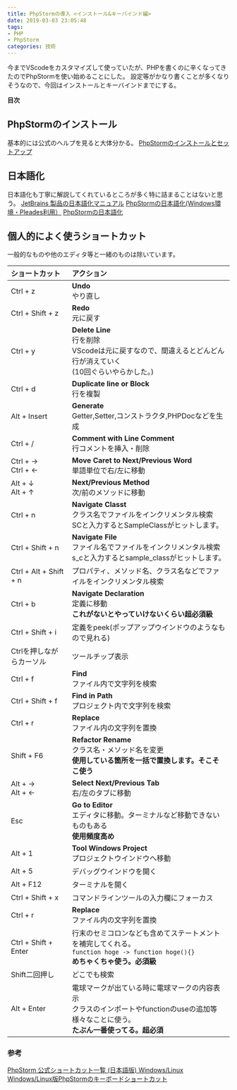 ```yaml
---
title: PhpStormの導入 <インストール&キーバインド編>
date: 2019-03-03 23:05:48
tags:
- PHP
- PhpStorm
categories: 技術
---
```


今までVScodeをカスタマイズして使っていたが、PHPを書くのに辛くなってきたのでPhpStormを使い始めることにした。
設定等がかなり書くことが多くなりそうなので、今回はインストールとキーバインドまでにする。

**目次**
<!-- toc -->

## PhpStormのインストール
基本的には公式のヘルプを見ると大体分かる。
[PhpStormのインストールとセットアップ](https://pleiades.io/help/phpstorm/install-and-set-up-product.html)

## 日本語化
日本語化も丁寧に解説してくれているところが多く特に詰まることはないと思う。
[JetBrains 製品の日本語化マニュアル](https://pleiades.io/pages/pleiades_jetbrains_manual.html)
[PhpStormの日本語化(Windows環境・Pleades利用）](https://qiita.com/tmak_tsukamoto/items/95a32a1d36094cb44f1b)
[PhpStormの日本語化](https://macha795.com/phpstorm-japanese/)

## 個人的によく使うショートカット
一般的なものや他のエディタ等と一緒のものは除いています。

|ショートカット|アクション|
|:---|:---|
|Ctrl + z|**Undo**<br>やり直し|
|Ctrl + Shift + z|**Redo**<br>元に戻す
|Ctrl + y|**Delete Line**<br>行を削除<br>VScodeは元に戻すなので、間違えるとどんどん行が消えていく<br>(10回ぐらいやらかした。)
|Ctrl + d|**Duplicate line or Block**<br>行を複製
|Alt + Insert|**Generate**<br>Getter,Setter,コンストラクタ,PHPDocなどを生成
|Ctrl + /|**Comment with Line Comment**<br>行コメントを挿入・削除
|Ctrl + →<br>Ctrl + ←|**Move Caret to Next/Previous Word**<br>単語単位で右/左に移動
|Alt + ↓<br>Alt + ↑|**Next/Previous Method**<br>次/前のメソッドに移動
|Ctrl + n|**Navigate Classt**<br>クラス名でファイルをインクリメンタル検索<br>SCと入力するとSampleClassがヒットします。
|Ctrl + Shift + n|**Navigate File**<br>ファイル名でファイルをインクリメンタル検索<br>s_cと入力するとsample_classがヒットします。
|Ctrl + Alt + Shift + n|プロパティ、メソッド名、クラス名などでファイルをインクリメンタル検索
|Ctrl + b|**Navigate Declaration**<br>定義に移動<br>**これがないとやっていけないくらい超必須級**
|Ctrl + Shift + i|定義をpeek(ポップアップウインドウのようなもので見れる)
|Ctrlを押しながらカーソル|ツールチップ表示
|Ctrl + f|**Find**<br>ファイル内で文字列を検索
|Ctrl + Shift + f|**Find in Path**<br>プロジェクト内で文字列を検索
|Ctrl + r|**Replace**<br>ファイル内の文字列を置換
|Shift + F6|**Refactor Rename**<br>クラス名・メソッド名を変更<br>**使用している箇所を一括で置換します。そこそこ使う**
|Alt + →<br>Alt + ←|**Select Next/Previous Tab**<br>右/左のタブに移動
|Esc|**Go to Editor**<br>エディタに移動。ターミナルなど移動できないものもある<br>**使用頻度高め**
|Alt + 1|**Tool Windows Project**<br>プロジェクトウインドウへ移動
|Alt + 5|デバッグウインドウを開く
|Alt + F12|ターミナルを開く
|Ctrl + Shift + x|コマンドラインツールの入力欄にフォーカス
|Ctrl + r|**Replace**<br>ファイル内の文字列を置換
|Ctrl + Shift + Enter|行末のセミコロンなども含めてステートメントを補完してくれる。<br>`function hoge -> function hoge(){}`<br>**めちゃくちゃ使う。必須級**
|Shift二回押し|どこでも検索
|Alt + Enter|電球マークが出ている時に電球マークの内容表示<br>クラスのインポートやfunctionのuseの追加等様々なことに使う。<br>**たぶん一番使ってる。超必須**




### 参考
[PhpStorm 公式ショートカット一覧 (日本語版) Windows/Linux](https://pleiades.io/sites/willbrains.jp/keymap/pdf/shortcut_phpstorm_windows.pdf)
[Windows/Linux版PhpStormのキーボードショートカット](https://www.karakaram.com/phpstorm-keymap-windows)
